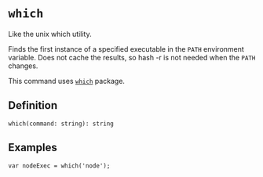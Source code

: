# `which`

Like the unix which utility.

Finds the first instance of a specified executable in the `PATH` environment variable. 
Does not cache the results, so hash -r is not needed when the `PATH` changes.

This command uses [`which`](http://npmjs.com/package/which) package.

## Definition

    which(command: string): string

## Examples
```javacsript
var nodeExec = which('node');
```